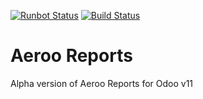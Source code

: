 [![Runbot Status](https://runbot.odoo-community.org/runbot/badge/flat/250/12.0.svg)](https://runbot.odoo-community.org/runbot/repo/github-com-oca-server-ux-250)
[![Build Status](https://travis-ci.org/aeroo/aeroo_reports.svg?branch=12.0)](https://travis-ci.org/aeroo/aeroo_reports)

Aeroo Reports
=============

Alpha version of Aeroo Reports for Odoo v11
